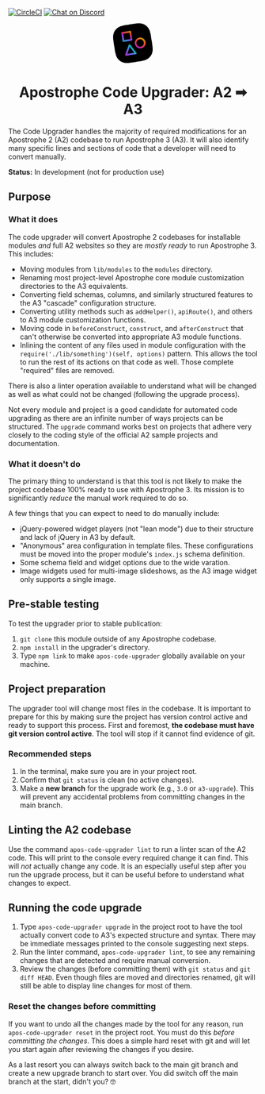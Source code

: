 [![CircleCI](https://circleci.com/gh/apostrophecms/code-upgrader/tree/master.svg?style=svg)](https://circleci.com/gh/apostrophecms/code-upgrader/tree/master)
[![Chat on Discord](https://img.shields.io/discord/517772094482677790.svg)](https://chat.apostrophecms.org)

<p align="center">
  <a href="https://github.com/apostrophecms/apostrophe">
    <!-- TODO:  -->
    <img src="https://raw.githubusercontent.com/apostrophecms/apostrophe/main/logo.svg" alt="ApostropheCMS logo" width="80" height="80">
  </a>

  <h1 align="center">Apostrophe Code Upgrader: A2 ➡ A3</h1>
</p>

The Code Upgrader handles the majority of required modifications for an Apostrophe 2 (A2) codebase to run Apostrophe 3 (A3). It will also identify many specific lines and sections of code that a developer will need to convert manually.

**Status:** In development (not for production use)

## Purpose

### What it does

The code upgrader will convert Apostrophe 2 codebases for installable modules *and* full A2 websites so they are *mostly ready* to run Apostrophe 3. This includes:
- Moving modules from `lib/modules` to the `modules` directory.
- Renaming most project-level Apostrophe core module customization directories to the A3 equivalents.
- Converting field schemas, columns, and similarly structured features to the A3 "cascade" configuration structure.
- Converting utility methods such as `addHelper()`, `apiRoute()`, and others to A3 module customization functions.
- Moving code in `beforeConstruct`, `construct`, and `afterConstruct` that can't otherwise be converted into appropriate A3 module functions.
- Inlining the content of any files used in module configuration with the `require('./lib/something')(self, options)` pattern. This allows the tool to run the rest of its actions on that code as well. Those complete "required" files are removed.

There is also a linter operation available to understand what will be changed as well as what could not be changed (following the upgrade process).

Not every module and project is a good candidate for automated code upgrading as there are an infinite number of ways projects can be structured. The `upgrade` command works best on projects that adhere very closely to the coding style of the official A2 sample projects and documentation.

### What it doesn't do

The primary thing to understand is that this tool is not likely to make the project codebase 100% ready to use with Apostrophe 3. Its mission is to significantly *reduce* the manual work required to do so.

A few things that you can expect to need to do manually include:
- jQuery-powered widget players (not "lean mode") due to their structure and lack of jQuery in A3 by default.
- "Anonymous" area configuration in template files. These configurations must be moved into the proper module's `index.js` schema definition.
- Some schema field and widget options due to the wide varation.
- Image widgets used for multi-image slideshows, as the A3 image widget only supports a single image.

## Pre-stable testing

To test the upgrader prior to stable publication:

1. `git clone` this module outside of any Apostrophe codebase.
2. `npm install` in the upgrader's directory.
3. Type `npm link` to make `apos-code-upgrader` globally available on your machine.

## Project preparation

The upgrader tool will change most files in the codebase. It is important to prepare for this by making sure the project has version control active and ready to support this process. First and foremost, **the codebase must have git version control active**. The tool will stop if it cannot find evidence of git.

### Recommended steps

1. In the terminal, make sure you are in your project root.
2. Confirm that `git status` is clean (no active changes).
3. Make a **new branch** for the upgrade work (e.g., `3.0` or `a3-upgrade`). This will prevent any accidental problems from committing changes in the main branch.

## Linting the A2 codebase

Use the command `apos-code-upgrader lint` to run a linter scan of the A2 code. This will print to the console every required change it can find. This will *not* actually change any code. It is an especially useful step after you run the upgrade process, but it can be useful before to understand what changes to expect.

## Running the code upgrade

1. Type `apos-code-upgrader upgrade` in the project root to have the tool actually convert code to A3's expected structure and syntax. There may be immediate messages printed to the console suggesting next steps.
2. Run the linter command, `apos-code-upgrader lint`, to see any remaining changes that are detected and require manual conversion.
3. Review the changes (before committing them) with `git status` and `git diff HEAD`. Even though files are moved and directories renamed, git will still be able to display line changes for most of them.

### Reset the changes before committing

If you want to undo all the changes made by the tool for any reason, run `apos-code-upgrader reset` in the project root. You must do this *before committing the changes*. This does a simple hard reset with git and will let you start again after reviewing the changes if you desire.

As a last resort you can always switch back to the main git branch and create a new upgrade branch to start over. You did switch off the main branch at the start, didn't you? 🤓
